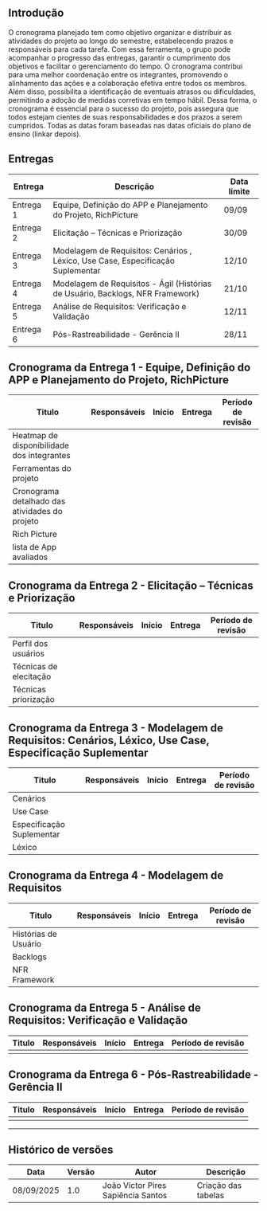 ## Introdução

O cronograma planejado tem como objetivo organizar e distribuir as atividades do projeto ao longo do semestre, estabelecendo prazos e responsáveis para cada tarefa. Com essa ferramenta, o grupo pode acompanhar o progresso das entregas, garantir o cumprimento dos objetivos e facilitar o gerenciamento do tempo. O cronograma contribui para uma melhor coordenação entre os integrantes, promovendo o alinhamento das ações e a colaboração efetiva entre todos os membros. Além disso, possibilita a identificação de eventuais atrasos ou dificuldades, permitindo a adoção de medidas corretivas em tempo hábil. Dessa forma, o cronograma é essencial para o sucesso do projeto, pois assegura que todos estejam cientes de suas responsabilidades e dos prazos a serem cumpridos. Todas as datas foram baseadas nas datas oficiais do plano de ensino (linkar depois).

## Entregas 

| Entrega   | Descrição | Data limite |
|-----------|-----------|-------------|
| Entrega 1 | Equipe, Definição do APP e Planejamento do Projeto, RichPicture | 09/09  |
| Entrega 2 | Elicitação – Técnicas e Priorização | 30/09 |
| Entrega 3 | Modelagem de Requisitos: Cenários , Léxico, Use Case, Especificação Suplementar | 12/10 |
| Entrega 4 | Modelagem de Requisitos - Ágil (Histórias de Usuário, Backlogs, NFR Framework) | 21/10 |
| Entrega 5 | Análise de Requisitos: Verificação e Validação | 12/11 |
| Entrega 6 | Pós-Rastreabilidade - Gerência II | 28/11 |

## Cronograma da Entrega 1 - Equipe, Definição do APP e Planejamento do Projeto, RichPicture

| Titulo | Responsáveis | Início | Entrega | Período de revisão |
|--------|--------------|--------|---------|--------------------|
| Heatmap de disponibilidade dos integrantes        |              |        |         |                    |
| Ferramentas do projeto | | | | |
| Cronograma detalhado das atividades do projeto | | | | |
|  Rich Picture | | | | |
| lista de App avaliados | | | | |

## Cronograma da Entrega 2 - Elicitação – Técnicas e Priorização

| Titulo | Responsáveis | Início | Entrega | Período de revisão |
|--------|--------------|--------|---------|--------------------|
| Perfil dos usuários        |              |        |         |                    |
|  Técnicas de elecitação | | | | |
| Técnicas priorização | | | | |

## Cronograma da Entrega 3 - Modelagem de Requisitos: Cenários, Léxico, Use Case, Especificação Suplementar

| Titulo | Responsáveis | Início | Entrega | Período de revisão |
|--------|--------------|--------|---------|--------------------|
|Cenários       |              |        |         |                    |
| Use Case | | | | |
| Especificação Suplementar | | | | |
| Léxico | | | | |

## Cronograma da Entrega 4 - Modelagem de Requisitos

| Titulo | Responsáveis | Início | Entrega | Período de revisão |
|--------|--------------|--------|---------|--------------------|
|Histórias de Usuário       |              |        |         |                    |
| Backlogs | | | | |
| NFR Framework | | | | |

## Cronograma da Entrega 5 - Análise de Requisitos: Verificação e Validação

| Titulo | Responsáveis | Início | Entrega | Período de revisão |
|--------|--------------|--------|---------|--------------------|
|        |              |        |         |                    |

## Cronograma da Entrega 6 - Pós-Rastreabilidade - Gerência II

| Titulo | Responsáveis | Início | Entrega | Período de revisão |
|--------|--------------|--------|---------|--------------------|
|        |              |        |         |                    |

--- 

## Histórico de versões

| Data       | Versão | Autor                                | Descrição                |
|------------|--------|--------------------------------------|--------------------------|
| 08/09/2025 | 1.0    | João Victor Pires Sapiência Santos   | Criação das tabelas      |

